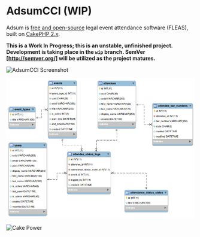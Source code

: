 AdsumCCI (WIP)
========

Adsum is [free and open-source](http://en.wikipedia.org/wiki/Free_and_open-source_software) legal event attendance software (FLEAS), built on [CakePHP 2._x_](https://github.com/cakephp/cakephp).

**This is a Work In Progress; this is an unstable, unfinished project. Development is taking place in the `wip` branch. SemVer [http://semver.org/] will be utilized as the project matures.**

![AdsumCCI Screenshot](/screenshot.jpg)

![AdsumCCI Screenshot](/Config/Schema/adsum.png)

![Cake Power](http://cakephp.org/img/logo/powered_by_cake_logo_25.png)